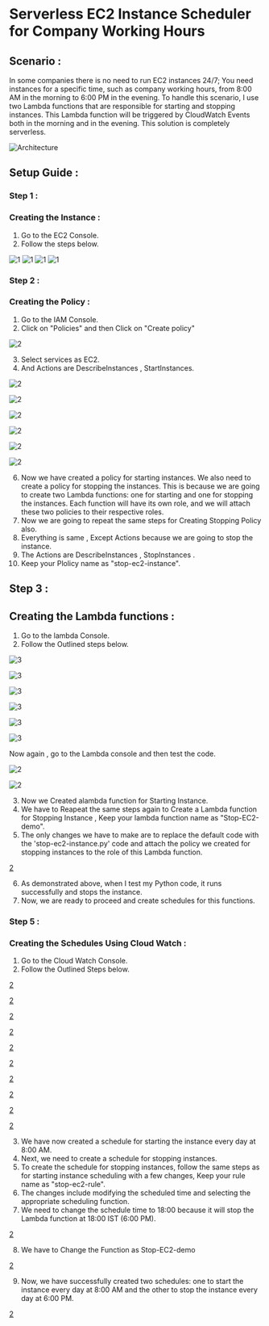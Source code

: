 # Serverless EC2 Instance Scheduler for Company Working Hours 
## Scenario :
In some companies there is no need to run EC2 instances 24/7; You need instances for a specific time, such as company working hours, from 8:00 AM in the morning to 6:00 PM in the evening. To handle this scenario, I use two Lambda functions that are responsible for starting and stopping instances. This Lambda function will be triggered by CloudWatch Events both in the morning and in the evening. This solution is completely serverless.

![Architecture](screenshot/1.png)


## Setup Guide  :

### Step 1 :
### Creating the Instance :
1. Go to the EC2 Console.
2. Follow the steps below.

![1](screenshot/2.png)
![1](screenshot/3.png)
![1](screenshot/4.png)
![1](screenshot/5.png)

### Step 2 :
### Creating the Policy :

1. Go to the IAM Console.
2. Click on "Policies" and then Click on "Create policy"

![2](screenshot/6.png)


3. Select services as EC2.
4. And Actions are DescribeInstances , StartInstances.

![2](screenshot/6.png)

![2](screenshot/7.png)

![2](screenshot/8.png)

![2](screenshot/9.png)

![2](screenshot/10.png)

![2](screenshot/11.png)



6. Now we have created a policy for starting instances. We also need to create a policy for stopping the instances. This is because we are going to create two Lambda functions: one for starting and one for stopping the instances. Each function will have its own role, and we will attach these two policies to their respective roles.<br>
7. Now  we are going to repeat the same steps for Creating Stopping Policy also.<br>
8. Everything is same , Except Actions because we are going to stop the instance.<br>
9. The Actions are DescribeInstances , StopInstances .<br>
10. Keep your Plolicy name as "stop-ec2-instance".

## Step 3 :
## Creating the Lambda functions :

1. Go to the lambda Console.
2. Follow the Outlined steps below.

![3](screenshot/12.png)

![3](screenshot/13.png)

![3](screenshot/14.png)

![3](screenshot/15.png)

![3](screenshot/16.png)

![3](screenshot/17.png)

Now again , go to the Lambda console and then test the code.

![2](screenshot/18.png)

![2](screenshot/19.png)

3. Now we Created  alambda function for Starting Instance.
4. We have to Reapeat the same steps again to Create a Lambda function for Stopping Instance , Keep your lambda function name as "Stop-EC2-demo".
5. The only changes we have to make are to replace the default code with the 'stop-ec2-instance.py' code and attach the policy we created for stopping instances to the role of this Lambda function.

 [2](screenshot/20.png)

6. As demonstrated above, when I test my Python code, it runs successfully and stops the instance.
7. Now, we are ready to proceed and create schedules for this functions.

### Step 5 :
### Creating the Schedules Using Cloud Watch :

1. Go to the Cloud Watch Console.
2. Follow the Outlined Steps below.

 [2](screenshot/21.png)
 
 [2](screenshot/22.png)
 
 [2](screenshot/23.png)
 
 [2](screenshot/24.png)
 
 [2](screenshot/25.png)
 
 [2](screenshot/26.png)
 
 [2](screenshot/27.png)
 
 [2](screenshot/28.png)
 
 [2](screenshot/29.png)
 
 [2](screenshot/30.png)

 3. We have now created a schedule for starting the instance every day at 8:00 AM.<br>
4. Next, we need to create a schedule for stopping instances.<br>
5. To create the schedule for stopping instances, follow the same steps as for starting instance scheduling with a few changes, Keep your rule name as "stop-ec2-rule".<br>
6. The changes include modifying the scheduled time and selecting the appropriate scheduling function.<br>
7. We need to change the schedule time to 18:00 because it will stop the Lambda function at 18:00 IST (6:00 PM).

 [2](screenshot/31.png)

 8. We have to Change the Function as Stop-EC2-demo

 [2](screenshot/32.png)

9. Now, we have successfully created two schedules: one to start the instance every day at 8:00 AM and the other to stop the instance every day at 6:00 PM.


 [2](screenshot/33.png)


